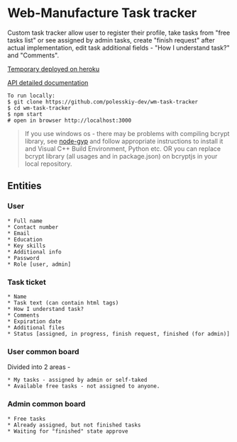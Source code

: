 # Web-Manufacture Task tracker

Custom task tracker allow user to register their profile, take tasks from "free tasks list" 
or see assigned by admin tasks, create "finish request" after actual implementation, 
edit task additional fields - "How I understand task?" and "Comments".
 
[Temporary deployed on heroku](https://wm-task-tracker.herokuapp.com/)

[API detailed documentation](https://wm-task-tracker.herokuapp.com/doc)

    To run locally:
    $ git clone https://github.com/polesskiy-dev/wm-task-tracker
    $ cd wm-task-tracker
    $ npm start
    # open in browser http://localhost:3000
    
> If you use windows os - there may be problems with compiling bcrypt library, 
see [node-gyp](https://github.com/nodejs/node-gyp) and follow appropriate instructions to install it and Visual C++ Build Environment, Python etc.
OR you can replace bcrypt library (all usages and in package.json) on bcryptjs in your local repository.

## Entities

### User

    * Full name
    * Contact number
    * Email
    * Education
    * Key skills
    * Additional info
    * Password
    * Role [user, admin]
    
### Task ticket

    * Name
    * Task text (can contain html tags)
    * How I understand task?
    * Comments
    * Expiration date
    * Additional files
    * Status [assigned, in progress, finish request, finished (for admin)]
    
### User common board

Divided into 2 areas - 
    
    * My tasks - assigned by admin or self-taked
    * Available free tasks - not assigned to anyone.
    
### Admin common board

    * Free tasks
    * Already assigned, but not finished tasks
    * Waiting for "finished" state approve
     
     
    